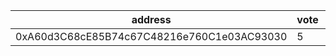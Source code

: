 address|vote|timestamp|signature
---|---|---|---
0xA60d3C68cE85B74c67C48216e760C1e03AC93030|5|1614685215|0xe0ae41dfd23427e3b30ec512ec731ba894a5f119698682a4c9e101e6dad6fcf43bd54f8cc2ea86e03fc52a841d4c5d6abf64ab97c2de3da7e14c293b549796271b